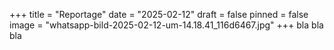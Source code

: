 +++
title = "Reportage"
date = "2025-02-12"
draft = false
pinned = false
image = "whatsapp-bild-2025-02-12-um-14.18.41_116d6467.jpg"
+++
bla bla bla